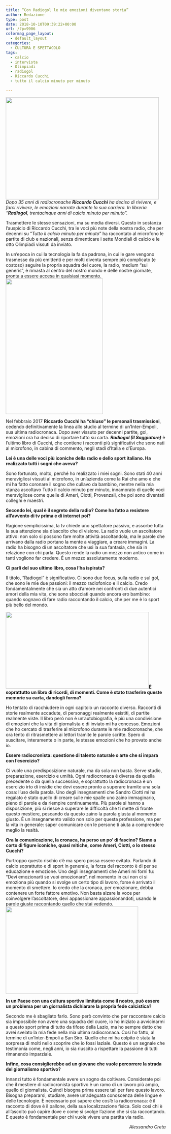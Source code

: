 ```yaml
---
title: “Con Radiogol le mie emozioni diventano storia”
author: Redazione
type: post
date: 2018-10-10T09:39:22+00:00
url: /?p=9906
colormag_page_layout:
  - default_layout
categories:
  - CULTURA E SPETTACOLO
tags:
  - calcio
  - intervista
  - Olimpiadi
  - radiogol
  - Riccardo Cucchi
  - tutto il calcio minuto per minuto

---
```

_<img decoding="async" loading="lazy" class=" wp-image-9910 alignleft" src="https://progressonline.it/wp-content/uploads/2018/10/riccardo-cucchi-2-300x200.jpg" alt="" width="482" height="321" />Dopo 35 anni di radiocronache **Riccardo Cucchi** ha deciso di rivivere, e farci rivivere, le emozioni narrate durante la sua carriera. In libreria “**Radiogol**, trentacinque anni di calcio minuto per minuto”._ 

Trasmettere le stesse sensazioni, ma su media diversi. Questo in sostanza l’auspicio di Riccardo Cucchi, tra le voci più note della nostra radio, che per decenni su “_Tutto il calcio minuto per minuto_” ha raccontato al microfono le partite di club e nazionali, senza dimenticare i sette Mondiali di calcio e le otto Olimpiadi vissuti da inviato.

In un’epoca in cui la tecnologia la fa da padrona, in cui le gare vengono trasmesse da più emittenti e per molti diventa sempre più complicato (e costoso) seguire la propria squadra del cuore, la radio, medium “sui generis”, è rimasta al centro del nostro mondo e delle nostre giornate, pronta a essere accesa in qualsiasi momento.<img decoding="async" loading="lazy" class="alignright wp-image-9907 " src="https://progressonline.it/wp-content/uploads/2018/10/Radiogol-350x486.jpg" alt="" width="306" height="426" />

Nel febbraio 2017 **Riccardo Cucchi ha “chiuso” le personali trasmissioni**, cedendo definitivamente la linea allo studio al termine di un’Inter-Empoli, sua ultima radiocronaca. Dopo aver vissuto per decenni partite, gol, emozioni ora ha deciso di riportare tutto su carta. **_Radiogol (Il Saggiatore)_** è l’ultimo libro di Cucchi, che contiene i racconti più significativi che sono nati al microfono, in cabina di commento, negli stadi d’Italia e d’Europa.

**Lei è una delle voci più iconiche della radio e dello sport italiano. Ha realizzato tutti i sogni che aveva?**

Sono fortunato, molto, perché ho realizzato i miei sogni. Sono stati 40 anni meravigliosi vissuti al microfono, in un’azienda come la Rai che amo e che mi ha fatto coronare il sogno che cullavo da bambino, mentre nella mia stanza ascoltavo Tutto il calcio minuto per minuto, innamorato di quelle voci meravigliose come quelle di Ameri, Ciotti, Provenzali, che poi sono diventati colleghi e maestri.

**Secondo lei, qual è il segreto della radio? Come ha fatto a resistere all’avvento di tv prima e di internet poi?**

Ragione semplicissima, la tv chiede uno spettatore passivo, e assorbe tutta la sua attenzione sia d’ascolto che di visione. La radio vuole un ascoltatore attivo: non solo si possono fare molte attività ascoltandola, ma le parole che arrivano dalla radio portano la mente a viaggiare, a creare immagini. La radio ha bisogno di un ascoltatore che usi la sua fantasia, che sia in relazione con chi parla. Questo rende la radio un mezzo non antico come in tanti vogliono far credere. È un mezzo assolutamente moderno.

**Ci parli del suo ultimo libro, cosa l’ha ispirata?** 

Il titolo, “Radiogol” è significativo. Ci sono due focus, sulla radio e sul gol, che sono le mie due passioni: il mezzo radiofonico e il calcio. Credo fondamentalmente che sia un atto d’amore nei confronti di due autentici amori della mia vita, che sono sbocciati quando ancora ero bambino: quando sognavo di fare radio raccontando il calcio, che per me è lo sport più bello del mondo.

**<img decoding="async" loading="lazy" class=" wp-image-9909 alignleft" src="https://progressonline.it/wp-content/uploads/2018/10/cucchi-747x400-300x161.jpg" alt="" width="451" height="241" />È soprattutto un libro di ricordi, di momenti. Come è stato trasferire queste memorie su carta, dandogli forma?**

Ho tentato di racchiudere in ogni capitolo un racconto diverso. Racconti di storie realmente accadute, di personaggi realmente esistiti, di partite realmente viste. Il libro però non è un’autobiografia, è più una condivisione di emozioni che la vita di giornalista e di inviato mi ha concesso. Emozioni che ho cercato di trasferire al microfono durante le mie radiocronache, che ora tento di ritrasmettere ai lettori tramite le parole scritte. Spero di suscitare, interamente o in parte, le stesse emozioni che ho provato anche io.

**Essere radiocronista: questione di talento naturale o arte che si impara con l’esercizio?**

Ci vuole una predisposizione naturale, ma da sola non basta. Serve studio, preparazione, esercizio e umiltà. Ogni radiocronaca è diversa da quella precedente o da quella successiva, e soprattutto la radiocronaca è un esercizio irto di insidie che devi essere pronto a superare tramite una sola cosa: l’uso della parola. Uno degli insegnamenti che Sandro Ciotti mi ha regalato è stato quello di creare sulle mie spalle uno zaino immaginario, pieno di parole e da riempire continuamente. Più parole si hanno a disposizione, più si riesce a superare le difficoltà che ti mette di fronte questo mestiere, pescando da questo zaino la parola giusta al momento giusto. È un insegnamento valido non solo per questa professione, ma per la vita in generale: saper comunicare con le persone ti aiuta a comprendere meglio la realtà.

**Ora la comunicazione, la cronaca, ha perso un po’ di fascino? Siamo a corto di figure iconiche, quasi mitiche, come Ameri, Ciotti, o lo stesso Cucchi?**

Purtroppo questo rischio c’è ma spero possa essere evitato. Parlando di calcio soprattutto e di sport in generale, la forza del racconto è di per se educazione e emozione. Uno degli insegnamenti che Ameri mi fornì fu: “Devi emozionarti se vuoi emozionare”, nel momento in cui non ci si emoziona più quando si svolge un certo tipo di lavoro, forse è arrivato il momento di smettere. Io credo che la cronaca, per emozionare, debba contenere un forte fattore emotivo. Non basta alzare la voce per coinvolgere l’ascoltatore, devi appassionare appassionandoti, usando le parole giuste raccontando quello che stai vedendo.<img decoding="async" loading="lazy" class=" wp-image-9908 alignright" src="https://progressonline.it/wp-content/uploads/2018/10/Riccardo-Cucchi-300x197.jpg" alt="" width="417" height="274" />

**In un Paese con una cultura sportiva limitata come il nostro, può essere un problema per un giornalista dichiarare la propria fede calcistica?** 

Secondo me è sbagliato farlo. Sono però convinto che per raccontare calcio sia impossibile non avere una squadra del cuore, io ho iniziato a avvicinarmi a questo sport prima di tutto da tifoso della Lazio, ma ho sempre detto che avrei svelato la mia fede nella mia ultima radiocronaca. Così ho fatto, al termine di un’Inter-Empoli a San Siro. Quello che mi ha colpito è stata la sorpresa di molti nello scoprire che io fossi laziale. Questo è un segnale che testimonia come, negli anni, io sia riuscito a rispettare la passione di tutti rimanendo imparziale.

**Infine, cosa consiglierebbe ad un giovane che vuole percorrere la strada del giornalismo sportivo?** 

Innanzi tutto è fondamentale avere un sogno da coltivare. Considerate poi che il mestiere di radiocronista sportivo è un ramo di un lavoro più ampio, quello di giornalista. Quindi bisogna prima essere tali per fare questo lavoro. Bisogna prepararsi, studiare, avere un’adeguata conoscenza delle lingue e delle tecnologie. È necessario poi sapere che cos’è la radiocronaca: è il racconto di dove è il pallone, della sua localizzazione fisica. Solo così chi è all’ascolto può capire dove e come si svolge l’azione che si sta raccontando. E questo è fondamentale per chi vuole vivere una partita via radio.

<p style="text-align: right;">
  <em>Alessandro Creta</em>
</p>